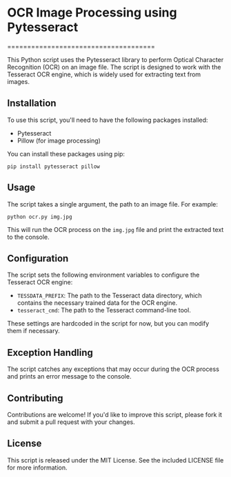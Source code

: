 # OCR Image Processing using Pytesseract
=====================================

This Python script uses the Pytesseract library to perform Optical Character Recognition (OCR) on an image file. The script is designed to work with the Tesseract OCR engine, which is widely used for extracting text from images.

## Installation

To use this script, you'll need to have the following packages installed:

* Pytesseract
* Pillow (for image processing)

You can install these packages using pip:
```
pip install pytesseract pillow
```
## Usage

The script takes a single argument, the path to an image file. For example:
```
python ocr.py img.jpg
```
This will run the OCR process on the `img.jpg` file and print the extracted text to the console.

## Configuration

The script sets the following environment variables to configure the Tesseract OCR engine:

* `TESSDATA_PREFIX`: The path to the Tesseract data directory, which contains the necessary trained data for the OCR engine.
* `tesseract_cmd`: The path to the Tesseract command-line tool.

These settings are hardcoded in the script for now, but you can modify them if necessary.

## Exception Handling

The script catches any exceptions that may occur during the OCR process and prints an error message to the console.

## Contributing

Contributions are welcome! If you'd like to improve this script, please fork it and submit a pull request with your changes.

## License

This script is released under the MIT License. See the included LICENSE file for more information.
